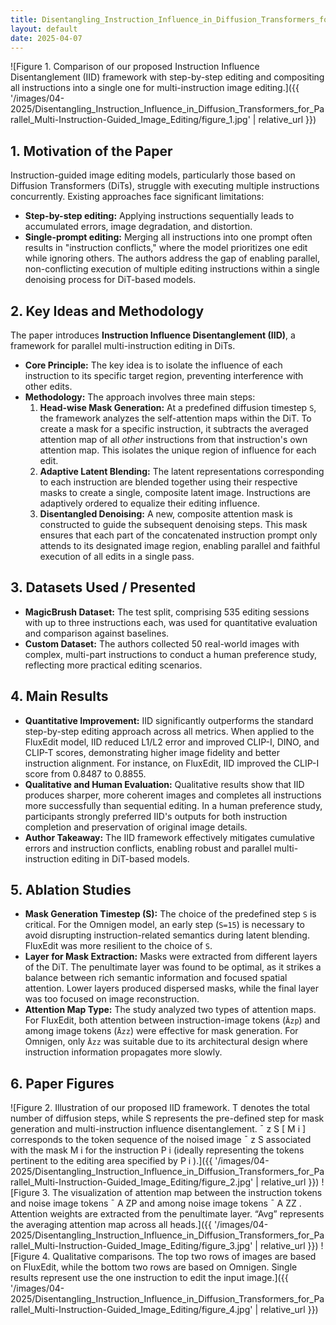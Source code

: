 ```yaml
---
title: Disentangling_Instruction_Influence_in_Diffusion_Transformers_for_Parallel_Multi-Instruction-Guided_Image_Editing
layout: default
date: 2025-04-07
---
```

![Figure 1. Comparison of our proposed Instruction Influence Disentanglement (IID) framework with step-by-step editing and compositing all instructions into a single one for multi-instruction image editing.]({{ '/images/04-2025/Disentangling_Instruction_Influence_in_Diffusion_Transformers_for_Parallel_Multi-Instruction-Guided_Image_Editing/figure_1.jpg' | relative_url }})
## 1. Motivation of the Paper
Instruction-guided image editing models, particularly those based on Diffusion Transformers (DiTs), struggle with executing multiple instructions concurrently. Existing approaches face significant limitations:
*   **Step-by-step editing:** Applying instructions sequentially leads to accumulated errors, image degradation, and distortion.
*   **Single-prompt editing:** Merging all instructions into one prompt often results in "instruction conflicts," where the model prioritizes one edit while ignoring others.
The authors address the gap of enabling parallel, non-conflicting execution of multiple editing instructions within a single denoising process for DiT-based models.

## 2. Key Ideas and Methodology
The paper introduces **Instruction Influence Disentanglement (IID)**, a framework for parallel multi-instruction editing in DiTs.

*   **Core Principle:** The key idea is to isolate the influence of each instruction to its specific target region, preventing interference with other edits.
*   **Methodology:** The approach involves three main steps:
    1.  **Head-wise Mask Generation:** At a predefined diffusion timestep `S`, the framework analyzes the self-attention maps within the DiT. To create a mask for a specific instruction, it subtracts the averaged attention map of all *other* instructions from that instruction's own attention map. This isolates the unique region of influence for each edit.
    2.  **Adaptive Latent Blending:** The latent representations corresponding to each instruction are blended together using their respective masks to create a single, composite latent image. Instructions are adaptively ordered to equalize their editing influence.
    3.  **Disentangled Denoising:** A new, composite attention mask is constructed to guide the subsequent denoising steps. This mask ensures that each part of the concatenated instruction prompt only attends to its designated image region, enabling parallel and faithful execution of all edits in a single pass.

## 3. Datasets Used / Presented
*   **MagicBrush Dataset:** The test split, comprising 535 editing sessions with up to three instructions each, was used for quantitative evaluation and comparison against baselines.
*   **Custom Dataset:** The authors collected 50 real-world images with complex, multi-part instructions to conduct a human preference study, reflecting more practical editing scenarios.

## 4. Main Results
*   **Quantitative Improvement:** IID significantly outperforms the standard step-by-step editing approach across all metrics. When applied to the FluxEdit model, IID reduced L1/L2 error and improved CLIP-I, DINO, and CLIP-T scores, demonstrating higher image fidelity and better instruction alignment. For instance, on FluxEdit, IID improved the CLIP-I score from 0.8487 to 0.8855.
*   **Qualitative and Human Evaluation:** Qualitative results show that IID produces sharper, more coherent images and completes all instructions more successfully than sequential editing. In a human preference study, participants strongly preferred IID's outputs for both instruction completion and preservation of original image details.
*   **Author Takeaway:** The IID framework effectively mitigates cumulative errors and instruction conflicts, enabling robust and parallel multi-instruction editing in DiT-based models.

## 5. Ablation Studies
*   **Mask Generation Timestep (S):** The choice of the predefined step `S` is critical. For the Omnigen model, an early step (`S=15`) is necessary to avoid disrupting instruction-related semantics during latent blending. FluxEdit was more resilient to the choice of `S`.
*   **Layer for Mask Extraction:** Masks were extracted from different layers of the DiT. The penultimate layer was found to be optimal, as it strikes a balance between rich semantic information and focused spatial attention. Lower layers produced dispersed masks, while the final layer was too focused on image reconstruction.
*   **Attention Map Type:** The study analyzed two types of attention maps. For FluxEdit, both attention between instruction-image tokens (`Āzp`) and among image tokens (`Āzz`) were effective for mask generation. For Omnigen, only `Āzz` was suitable due to its architectural design where instruction information propagates more slowly.

## 6. Paper Figures
![Figure 2. Illustration of our proposed IID framework. T denotes the total number of diffusion steps, while S represents the pre-defined step for mask generation and multi-instruction influence disentanglement. ¯ z S [ M i ] corresponds to the token sequence of the noised image ¯ z S associated with the mask M i for the instruction P i (ideally representing the tokens pertinent to the editing area specified by P i ).]({{ '/images/04-2025/Disentangling_Instruction_Influence_in_Diffusion_Transformers_for_Parallel_Multi-Instruction-Guided_Image_Editing/figure_2.jpg' | relative_url }})
![Figure 3. The visualization of attention map between the instruction tokens and noise image tokens ¯ A ZP and among noise image tokens ¯ A ZZ . Attention weights are extracted from the penultimate layer. “Avg” represents the averaging attention map across all heads.]({{ '/images/04-2025/Disentangling_Instruction_Influence_in_Diffusion_Transformers_for_Parallel_Multi-Instruction-Guided_Image_Editing/figure_3.jpg' | relative_url }})
![Figure 4. Qualitative comparisons. The top two rows of images are based on FluxEdit, while the bottom two rows are based on Omnigen. Single results represent use the one instruction to edit the input image.]({{ '/images/04-2025/Disentangling_Instruction_Influence_in_Diffusion_Transformers_for_Parallel_Multi-Instruction-Guided_Image_Editing/figure_4.jpg' | relative_url }})
